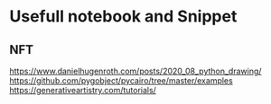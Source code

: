 # Usefull notebook and Snippet
## NFT
https://www.danielhugenroth.com/posts/2020_08_python_drawing/
https://github.com/pygobject/pycairo/tree/master/examples
https://generativeartistry.com/tutorials/
